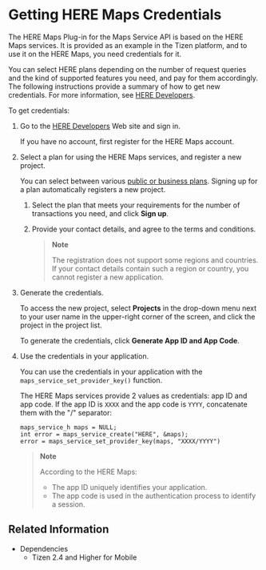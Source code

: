 # Getting HERE Maps Credentials

The HERE Maps Plug-in for the Maps Service API is based on the HERE Maps services. It is provided as an example in the Tizen platform, and to use it on the HERE Maps, you need credentials for it.

You can select HERE plans depending on the number of request queries and the kind of supported features you need, and pay for them accordingly. The following instructions provide a summary of how to get new credentials. For more information, see [HERE Developers](https://developer.here.com).

To get credentials:

1. Go to the [HERE Developers](https://developer.here.com) Web site and sign in.

   If you have no account, first register for the HERE Maps account.

2. Select a plan for using the HERE Maps services, and register a new project.

   You can select between various [public or business plans](https://developer.here.com/plans). Signing up for a plan automatically registers a new project.

   1. Select the plan that meets your requirements for the number of transactions you need, and click **Sign up**.

   2. Provide your contact details, and agree to the terms and conditions.

      > **Note**
      >
      > The registration does not support some regions and countries. If your contact details contain such a region or country, you cannot register a new application.

3. Generate the credentials.

   To access the new project, select **Projects** in the drop-down menu next to your user name in the upper-right corner of the screen, and click the project in the project list.

   To generate the credentials, click **Generate App ID and App Code**.

4. Use the credentials in your application.

   You can use the credentials in your application with the `maps_service_set_provider_key()` function.

   The HERE Maps services provide 2 values as credentials: app ID and app code. If the app ID is `XXXX` and the app code is `YYYY`, concatenate them with the "/" separator:

   ```
   maps_service_h maps = NULL;
   int error = maps_service_create("HERE", &maps);
   error = maps_service_set_provider_key(maps, "XXXX/YYYY")
   ```

   > **Note**
   >
   > According to the HERE Maps:
   > - The app ID uniquely identifies your application.
   > - The app code is used in the authentication process to identify a session.

## Related Information
* Dependencies
  - Tizen 2.4 and Higher for Mobile
